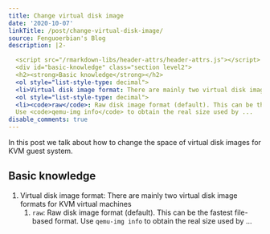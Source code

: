 ```yaml
---
title: Change virtual disk image
date: '2020-10-07'
linkTitle: /post/change-virtual-disk-image/
source: Fenguoerbian's Blog
description: |2-

  <script src="/rmarkdown-libs/header-attrs/header-attrs.js"></script> <p>In this post we talk about how to change the space of virtual disk images for KVM guest system.</p>
  <div id="basic-knowledge" class="section level2">
  <h2><strong>Basic knowledge</strong></h2>
  <ol style="list-style-type: decimal">
  <li>Virtual disk image format: There are mainly two virtual disk image formats for KVM virtual machines
  <ol style="list-style-type: decimal">
  <li><code>raw</code>: Raw disk image format (default). This can be the fastest file-based format.
  Use <code>qemu-img info</code> to obtain the real size used by ...
disable_comments: true
---
```


<script src="/rmarkdown-libs/header-attrs/header-attrs.js"></script> <p>In this post we talk about how to change the space of virtual disk images for KVM guest system.</p>
<div id="basic-knowledge" class="section level2">
<h2><strong>Basic knowledge</strong></h2>
<ol style="list-style-type: decimal">
<li>Virtual disk image format: There are mainly two virtual disk image formats for KVM virtual machines
<ol style="list-style-type: decimal">
<li><code>raw</code>: Raw disk image format (default). This can be the fastest file-based format.
Use <code>qemu-img info</code> to obtain the real size used by ...
